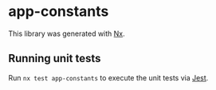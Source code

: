 # app-constants

This library was generated with [Nx](https://nx.dev).

## Running unit tests

Run `nx test app-constants` to execute the unit tests via [Jest](https://jestjs.io).
